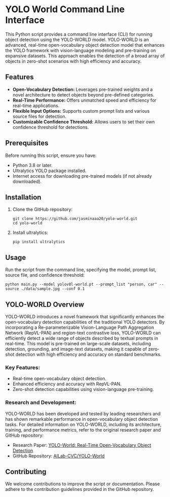 # YOLO World Command Line Interface

This Python script provides a command line interface (CLI) for running object detection using the YOLO-WORLD model. YOLO-WORLD is an advanced, real-time open-vocabulary object detection model that enhances the YOLO framework with vision-language modeling and pre-training on expansive datasets. This approach enables the detection of a broad array of objects in zero-shot scenarios with high efficiency and accuracy.

## Features

- **Open-Vocabulary Detection:** Leverages pre-trained weights and a novel architecture to detect objects beyond pre-defined categories.
- **Real-Time Performance:** Offers unmatched speed and efficiency for real-time applications.
- **Flexible Input Options:** Supports custom prompt lists and various source files for detection.
- **Customizable Confidence Threshold:** Allows users to set their own confidence threshold for detections.

## Prerequisites

Before running this script, ensure you have:

- Python 3.8 or later.
- Ultralytics YOLO package installed.
- Internet access for downloading pre-trained models (if not already downloaded).

## Installation

1. Clone the GitHub repository:
   ```
   git clone https://github.com/jasminaaa20/yolo-world.git
   cd yolo-world
   ```
2. Install ultralytics:
   ```
   pip install ultralytics
   ```

## Usage

Run the script from the command line, specifying the model, prompt list, source file, and confidence threshold:

```
python main.py --model yolov8l-world.pt --prompt_list "person, car" --source ./data/sample.jpg --conf 0.1
```

## YOLO-WORLD Overview

YOLO-WORLD introduces a novel framework that significantly enhances the open-vocabulary detection capabilities of the traditional YOLO detectors. By incorporating a Re-parameterizable Vision-Language Path Aggregation Network (RepVL-PAN) and region-text contrastive loss, YOLO-WORLD can efficiently detect a wide range of objects described by textual prompts in real-time. This model is pre-trained on large-scale datasets, including detection, grounding, and image-text datasets, making it capable of zero-shot detection with high efficiency and accuracy on standard benchmarks.

### Key Features:

- Real-time open-vocabulary object detection.
- Enhanced efficiency and accuracy with RepVL-PAN.
- Zero-shot detection capabilities using vision-language pre-training.

### Research and Development:

YOLO-WORLD has been developed and tested by leading researchers and has shown remarkable performance in open-vocabulary object detection tasks. For detailed information on YOLO-WORLD, including its architecture, training, and performance metrics, refer to the original research paper and GitHub repository:

- Research Paper: [YOLO-World: Real-Time Open-Vocabulary Object Detection](https://arxiv.org/abs/2401.17270)
- GitHub Repository: [AILab-CVC/YOLO-World](https://github.com/AILab-CVC/YOLO-World)

## Contributing

We welcome contributions to improve the script or documentation. Please adhere to the contribution guidelines provided in the GitHub repository.

